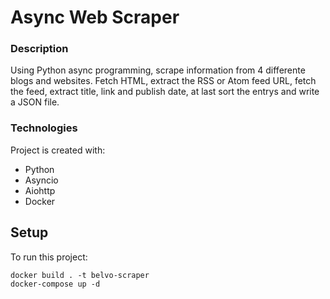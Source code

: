 # Async Web Scraper

### Description
Using Python async programming, scrape information from 4 differente blogs and websites.
Fetch HTML, extract the RSS or Atom feed URL, fetch the feed, extract title, link and publish date, at last sort the entrys and write a JSON file.

### Technologies
Project is created with:
* Python
* Asyncio
* Aiohttp
* Docker

## Setup
To run this project:

```
docker build . -t belvo-scraper 
docker-compose up -d 
```
